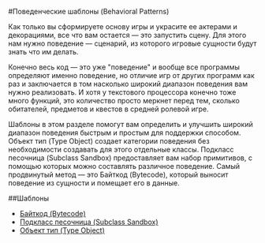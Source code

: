 #Поведенческие шаблоны (Behavioral Patterns)

Как только вы сформируете основу игры и украсите ее актерами и декорациями, все что вам остается — это запустить сцену. Для этого нам нужно поведение — сценарий, из которого игровые сущности будут знать что им делать.

Конечно весь код — это уже "поведение" и вообще все программы определяют именно поведение, но отличие игр от других программ как раз и заключается в том насколько широкий диапазон поведения вам нужно реализовать. И хотя у текстового процессора конечно тоже много функций, это количество просто меркнет перед тем, сколько обитателей, предметов и квестов в средней ролевой игре.

Шаблоны в этом разделе помогут вам определить и улучшить широкий диапазон поведения быстрым и простым для поддержки способом. Объект тип (Type Object) создает категории поведения без необходимости создавать для этого отдельные классы. Подкласс песочница (Subclass Sandbox) предоставляет вам набор примитивов, с помощью которых можно составлять различное поведение. Самый продвинутый метод — это Байткод (Bytecode), который выносит поведение из сущности и помещает его в данные.

##Шаблоны

* [Байткод (Bytecode)](./chapter-4/4.1-bytecode)
* [Подкласс песочница (Subclass Sandbox)](./chapter-4/4.2-subclass-sandbox)
* [Объект тип (Type Object)](./chapter-4/4.3-type-object)
